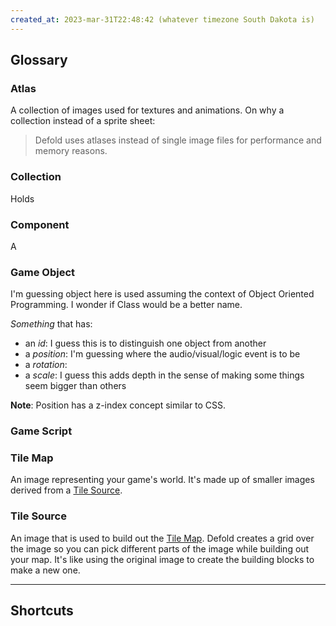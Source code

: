 ```yaml
---
created_at: 2023-mar-31T22:48:42 (whatever timezone South Dakota is)
---
```

## Glossary
### Atlas
A collection of images used for textures and animations. On why a collection instead of a sprite sheet:
> Defold uses atlases instead of single image files for performance and memory reasons.

### Collection
Holds 

### Component
A 

### Game Object
I'm guessing object here is used assuming the context of Object Oriented Programming. I wonder if Class would be a better name.

_Something_ that has:
- an _id_: I guess this is to distinguish one object from another
- a _position_: I'm guessing where the audio/visual/logic event is to be
- a _rotation_:
- a _scale_: I guess this adds depth in the sense of making some things seem bigger than others

**Note**: Position has a z-index concept similar to CSS.

### Game Script

### Tile Map
An image representing your game's world. It's made up of smaller images derived from a [Tile Source](Programming/GameDev/Defold.md#Tile%20Source).

### Tile Source
An image that is used to build out the [Tile Map](Programming/GameDev/Defold.md#Tile%20Map). Defold creates a grid over the image so you can pick different parts of the image while building out your map. It's like using the original image to create the building blocks to make a new one.

---

## Shortcuts
